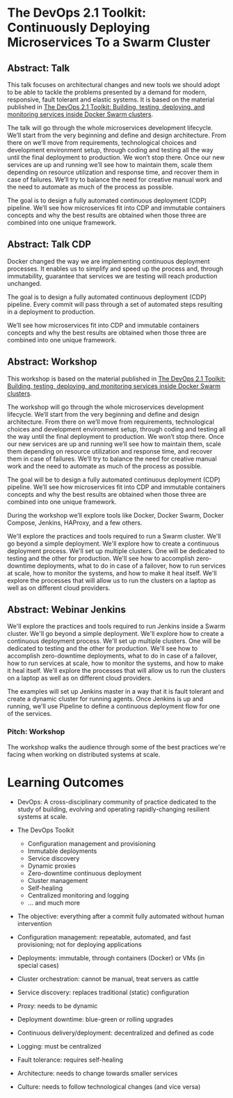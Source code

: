 # The DevOps 2.1 Toolkit: Continuously Deploying Microservices To a Swarm Cluster

## Abstract: Talk

This talk focuses on architectural changes and new tools we should adopt to be able to tackle the problems presented by a demand for modern, responsive, fault tolerant and elastic systems. It is based on the material published in [The DevOps 2.1 Toolkit: Building, testing, deploying, and monitoring services inside Docker Swarm clusters](https://leanpub.com/the-devops-2-1-toolkit).

The talk will go through the whole microservices development lifecycle. We’ll start from the very beginning and define and design architecture. From there on we’ll move from requirements, technological choices and development environment setup, through coding and testing all the way until the final deployment to production. We won’t stop there. Once our new services are up and running we’ll see how to maintain them, scale them depending on resource utilization and response time, and recover them in case of failures. We’ll try to balance the need for creative manual work and the need to automate as much of the process as possible.

The goal is to design a fully automated continuous deployment (CDP) pipeline. We’ll see how microservices fit into CDP and immutable containers concepts and why the best results are obtained when those three are combined into one unique framework.

## Abstract: Talk CDP

Docker changed the way we are implementing continuous deployment processes. It enables us to simplify and speed up the process and, through immutability, guarantee that services we are testing will reach production unchanged.

The goal is to design a fully automated continuous deployment (CDP) pipeline. Every commit will pass through a set of automated steps resulting in a deployment to production.

We’ll see how microservices fit into CDP and immutable containers concepts and why the best results are obtained when those three are combined into one unique framework.

## Abstract: Workshop

This workshop is based on the material published in [The DevOps 2.1 Toolkit: Building, testing, deploying, and monitoring services inside Docker Swarm clusters](https://leanpub.com/the-devops-2-1-toolkit).

The workshop will go through the whole microservices development lifecycle. We’ll start from the very beginning and define and design architecture. From there on we’ll move from requirements, technological choices and development environment setup, through coding and testing all the way until the final deployment to production. We won’t stop there. Once our new services are up and running we’ll see how to maintain them, scale them depending on resource utilization and response time, and recover them in case of failures. We’ll try to balance the need for creative manual work and the need to automate as much of the process as possible.

The goal will be to design a fully automated continuous deployment (CDP) pipeline. We’ll see how microservices fit into CDP and immutable containers concepts and why the best results are obtained when those three are combined into one unique framework.

During the workshop we’ll explore tools like Docker, Docker Swarm, Docker Compose, Jenkins, HAProxy, and a few others.

We'll explore the practices and tools required to run a Swarm cluster. We'll go beyond a simple deployment. We'll explore how to create a continuous deployment process. We'll set up multiple clusters. One will be dedicated to testing and the other for production. We'll see how to accomplish zero-downtime deployments, what to do in case of a failover, how to run services at scale, how to monitor the systems, and how to make it heal itself. We'll explore the processes that will allow us to run the clusters on a laptop as well as on different cloud providers.

## Abstract: Webinar Jenkins

We'll explore the practices and tools required to run Jenkins inside a Swarm cluster. We'll go beyond a simple deployment. We'll explore how to create a continuous deployment process. We'll set up multiple clusters. One will be dedicated to testing and the other for production. We'll see how to accomplish zero-downtime deployments, what to do in case of a failover, how to run services at scale, how to monitor the systems, and how to make it heal itself. We'll explore the processes that will allow us to run the clusters on a laptop as well as on different cloud providers.

The examples will set up Jenkins master in a way that it is fault tolerant and create a dynamic cluster for running agents. Once Jenkins is up and running, we'll use Pipeline to define a continuous deployment flow for one of the services.

### Pitch: Workshop

The workshop walks the audience through some of the best practices we're facing when working on distributed systems at scale.

# Learning Outcomes

* DevOps: A cross-disciplinary community of practice dedicated to the study of building, evolving and operating rapidly-changing resilient systems at scale.
* The DevOps Toolkit

  * Configuration management and provisioning
  * Immutable deployments
  * Service discovery
  * Dynamic proxies
  * Zero-downtime continuous deployment
  * Cluster management
  * Self-healing
  * Centralized monitoring and logging
  * ... and much more

* The objective: everything after a commit fully automated without human intervention
* Configuration management: repeatable, automated, and fast provisioning; not for deploying applications
* Deployments: immutable, through containers (Docker) or VMs (in special cases)
* Cluster orchestration: cannot be manual, treat servers as cattle
* Service discovery: replaces traditional (static) configuration
* Proxy: needs to be dynamic
* Deployment downtime: blue-green or rolling upgrades
* Continuous delivery/deployment: decentralized and defined as code
* Logging: must be centralized
* Fault tolerance: requires self-healing
* Architecture: needs to change towards smaller services
* Culture: needs to follow technological changes (and vice versa)